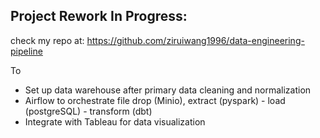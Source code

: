 ## Project Rework In Progress:
check my repo at: https://github.com/ziruiwang1996/data-engineering-pipeline

To
- Set up data warehouse after primary data cleaning and normalization
- Airflow to orchestrate file drop (Minio), extract (pyspark) - load (postgreSQL) - transform (dbt)
- Integrate with Tableau for data visualization

